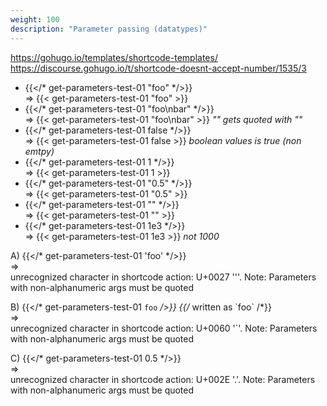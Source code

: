 ```yaml
---
weight: 100
description: "Parameter passing (datatypes)"
---
```


https://gohugo.io/templates/shortcode-templates/   
https://discourse.gohugo.io/t/shortcode-doesnt-accept-number/1535/3


*  {{</* get-parameters-test-01 "foo" */>}}    
  => {{< get-parameters-test-01 "foo" >}}
*  {{</* get-parameters-test-01 "foo\nbar" */>}}    
  => {{< get-parameters-test-01 "foo\nbar" >}} *"\" gets quoted with "\"*
*  {{</* get-parameters-test-01 false */>}}    
  => {{< get-parameters-test-01 false >}} *boolean values is true (non emtpy)*
*  {{</* get-parameters-test-01 1     */>}}    
  => {{< get-parameters-test-01 1     >}} 
*  {{</* get-parameters-test-01 "0.5" */>}}    
  => {{< get-parameters-test-01 "0.5" >}} 
*  {{</* get-parameters-test-01 "" */>}}    
  => {{< get-parameters-test-01 "" >}} 
*  {{</* get-parameters-test-01 1e3   */>}}    
  => {{< get-parameters-test-01 1e3    >}} *not 1000*
    
A) {{</* get-parameters-test-01 'foo' */>}}    
=>  
unrecognized character in shortcode action: U+0027 '''. Note:
Parameters with non-alphanumeric args must be quoted

B) {{</* get-parameters-test-01 `foo` */>}} {{/* written as \`foo\` /*}}  
=>  
unrecognized character in shortcode action: U+0060 '`'. Note:
Parameters with non-alphanumeric args must be quoted

C) {{</* get-parameters-test-01 0.5 */>}}    
=>  
unrecognized character in shortcode action: U+002E '.'. Note:
Parameters with non-alphanumeric args must be quoted
